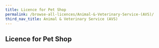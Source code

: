 ```yaml
---
title: Licence for Pet Shop
permalink: /browse-all-licences/Animal-&-Veterinary-Service-(AVS)/
third_nav_title: Animal & Veterinary Service (AVS)
---
```

## Licence for Pet Shop
